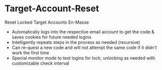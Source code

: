 # Target-Account-Reset

Reset Locked Target Accounts En-Masse

* Automatically logs into the respective email account to get the code & saves cookies for future needed logins
* Intelligently repeats steps in the process as needed (recursive)
* Can re-quest a new code and will not attempt the same code if it didn't work the first time
* Special monitor mode to test logins for lock, unlocking as needed with customizable check interval
